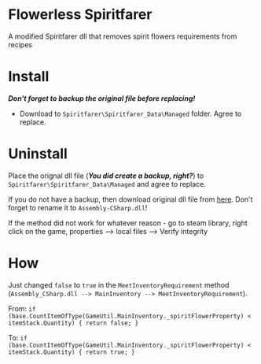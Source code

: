 # Flowerless Spiritfarer
A modified Spiritfarer dll that removes spirit flowers requirements from recipes

# Install
**_Don't forget to backup the original file before replacing!_**

* Download to `Spiritfarer\Spiritfarer_Data\Managed` folder. Agree to replace.

# Uninstall
Place the orignal dll file (**_You did create a backup, right?_**) to `Spiritfarer\Spiritfarer_Data\Managed` and agree to replace.

If you do not have a backup, then download original dll file from [here](https://github.com/takennot/Flowerless_Spiritfarer/raw/main/Assembly-CSharp_clean.dll).
Don't forget to rename it to `Assembly-CSharp.dll`!

If the method did not work for whatever reason - go to steam library, right click on the game, properties --> local files --> Verify integrity

# How
Just changed `false` to `true` in the `MeetInventoryRequirement` method (`Assembly_CSharp.dll --> MainInventory --> MeetInventoryRequirement`).

From:
`if (base.CountItemOfType(GameUtil.MainInventory._spiritFlowerProperty) < itemStack.Quantity)
			{
				return false;
			}`

To:
`if (base.CountItemOfType(GameUtil.MainInventory._spiritFlowerProperty) < itemStack.Quantity)
			{
				return true;
			}`
